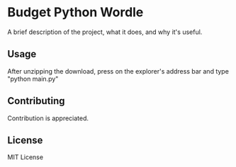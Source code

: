 # Budget Python Wordle

A brief description of the project, what it does, and why it's useful.

## Usage

After unzipping the download, press on the explorer's address bar and type "python main.py"

## Contributing

Contribution is appreciated.

## License

MIT License
